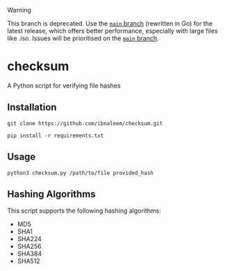 > [!WARNING]
> This branch is deprecated. Use the [`main` branch](https://github.com/ibnaleem/checksum) (rewritten in Go) for the latest release, which offers better performance, especially with large files like .iso. Issues will be prioritised on the [`main` branch](https://github.com/ibnaleem/checksum).
# checksum
A Python script for verifying file hashes

## Installation
```
git clone https://github.com/ibnaleem/checksum.git
```
```
pip install -r requirements.txt
```
## Usage
```
python3 checksum.py /path/to/file provided_hash
```

## Hashing Algorithms
This script supports the following hashing algorithms:
- MD5
- SHA1
- SHA224
- SHA256
- SHA384
- SHA512
